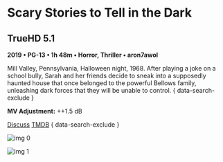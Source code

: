# Scary Stories to Tell in the Dark

## TrueHD 5.1

**2019 • PG-13 • 1h 48m • Horror, Thriller • aron7awol**

Mill Valley, Pennsylvania, Halloween night, 1968. After playing a joke on a school bully, Sarah and her friends decide to sneak into a supposedly haunted house that once belonged to the powerful Bellows family, unleashing dark forces that they will be unable to control.
{ data-search-exclude }

**MV Adjustment:** ++1.5 dB

[Discuss](https://www.avsforum.com/threads/bass-eq-for-filtered-movies.2995212/post-58742914)  [TMDB](417384)
{ data-search-exclude }

![img 0](https://i.imgur.com/mv4g2rR.jpg)

![img 1](https://i.imgur.com/YAVhmEN.png)


